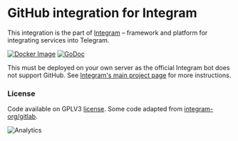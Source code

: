 # GitHub integration for Integram

This integration is the part of [Integram](https://github.com/requilence/integram) – framework and platform for integrating services into Telegram.

[![Docker Image](https://img.shields.io/docker/build/irvinlim/integram-github.svg)](https://hub.docker.com/r/irvinlim/integram-github/) [![GoDoc](https://godoc.org/github.com/irvinlim/integram-github?status.svg)](https://godoc.org/github.com/irvinlim/integram-github)

This must be deployed on your own server as the official Integram bot does not support GitHub. See [Integram's main project page](https://github.com/requilence/integram) for more instructions.

### License

Code available on GPLV3 [license](https://github.com/irvinlim/integram-github/blob/master/LICENSE). Some code adapted from [integram-org/gitlab](https://github.com/integram-org/gitlab).

![Analytics](https://gabeacon.irvinlim.com/UA-61872435-6/github_readme)
